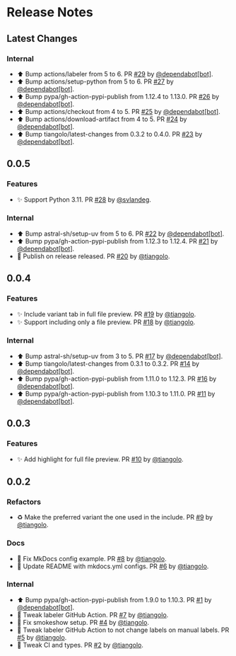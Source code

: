 # Release Notes

## Latest Changes

### Internal

* ⬆ Bump actions/labeler from 5 to 6. PR [#29](https://github.com/tiangolo/markdown-include-variants/pull/29) by [@dependabot[bot]](https://github.com/apps/dependabot).
* ⬆ Bump actions/setup-python from 5 to 6. PR [#27](https://github.com/tiangolo/markdown-include-variants/pull/27) by [@dependabot[bot]](https://github.com/apps/dependabot).
* ⬆ Bump pypa/gh-action-pypi-publish from 1.12.4 to 1.13.0. PR [#26](https://github.com/tiangolo/markdown-include-variants/pull/26) by [@dependabot[bot]](https://github.com/apps/dependabot).
* ⬆ Bump actions/checkout from 4 to 5. PR [#25](https://github.com/tiangolo/markdown-include-variants/pull/25) by [@dependabot[bot]](https://github.com/apps/dependabot).
* ⬆ Bump actions/download-artifact from 4 to 5. PR [#24](https://github.com/tiangolo/markdown-include-variants/pull/24) by [@dependabot[bot]](https://github.com/apps/dependabot).
* ⬆ Bump tiangolo/latest-changes from 0.3.2 to 0.4.0. PR [#23](https://github.com/tiangolo/markdown-include-variants/pull/23) by [@dependabot[bot]](https://github.com/apps/dependabot).

## 0.0.5

### Features

* ✨ Support Python 3.11. PR [#28](https://github.com/tiangolo/markdown-include-variants/pull/28) by [@svlandeg](https://github.com/svlandeg).

### Internal

* ⬆ Bump astral-sh/setup-uv from 5 to 6. PR [#22](https://github.com/tiangolo/markdown-include-variants/pull/22) by [@dependabot[bot]](https://github.com/apps/dependabot).
* ⬆ Bump pypa/gh-action-pypi-publish from 1.12.3 to 1.12.4. PR [#21](https://github.com/tiangolo/markdown-include-variants/pull/21) by [@dependabot[bot]](https://github.com/apps/dependabot).
* 👷 Publish on release released. PR [#20](https://github.com/tiangolo/markdown-include-variants/pull/20) by [@tiangolo](https://github.com/tiangolo).

## 0.0.4

### Features

* ✨ Include variant tab in full file preview. PR [#19](https://github.com/tiangolo/markdown-include-variants/pull/19) by [@tiangolo](https://github.com/tiangolo).
* ✨ Support including only a file preview. PR [#18](https://github.com/tiangolo/markdown-include-variants/pull/18) by [@tiangolo](https://github.com/tiangolo).

### Internal

* ⬆ Bump astral-sh/setup-uv from 3 to 5. PR [#17](https://github.com/tiangolo/markdown-include-variants/pull/17) by [@dependabot[bot]](https://github.com/apps/dependabot).
* ⬆ Bump tiangolo/latest-changes from 0.3.1 to 0.3.2. PR [#14](https://github.com/tiangolo/markdown-include-variants/pull/14) by [@dependabot[bot]](https://github.com/apps/dependabot).
* ⬆ Bump pypa/gh-action-pypi-publish from 1.11.0 to 1.12.3. PR [#16](https://github.com/tiangolo/markdown-include-variants/pull/16) by [@dependabot[bot]](https://github.com/apps/dependabot).
* ⬆ Bump pypa/gh-action-pypi-publish from 1.10.3 to 1.11.0. PR [#11](https://github.com/tiangolo/markdown-include-variants/pull/11) by [@dependabot[bot]](https://github.com/apps/dependabot).

## 0.0.3

### Features

* ✨ Add highlight for full file preview. PR [#10](https://github.com/tiangolo/markdown-include-variants/pull/10) by [@tiangolo](https://github.com/tiangolo).

## 0.0.2

### Refactors

* ♻️ Make the preferred variant the one used in the include. PR [#9](https://github.com/tiangolo/markdown-include-variants/pull/9) by [@tiangolo](https://github.com/tiangolo).

### Docs

* 📝 Fix MkDocs config example. PR [#8](https://github.com/tiangolo/markdown-include-variants/pull/8) by [@tiangolo](https://github.com/tiangolo).
* 📝 Update README with mkdocs.yml configs. PR [#6](https://github.com/tiangolo/markdown-include-variants/pull/6) by [@tiangolo](https://github.com/tiangolo).

### Internal

* ⬆ Bump pypa/gh-action-pypi-publish from 1.9.0 to 1.10.3. PR [#1](https://github.com/tiangolo/markdown-include-variants/pull/1) by [@dependabot[bot]](https://github.com/apps/dependabot).
* 👷 Tweak labeler GitHub Action. PR [#7](https://github.com/tiangolo/markdown-include-variants/pull/7) by [@tiangolo](https://github.com/tiangolo).
* 👷 Fix smokeshow setup. PR [#4](https://github.com/tiangolo/markdown-include-variants/pull/4) by [@tiangolo](https://github.com/tiangolo).
* 👷 Tweak labeler GitHub Action to not change labels on manual labels. PR [#5](https://github.com/tiangolo/markdown-include-variants/pull/5) by [@tiangolo](https://github.com/tiangolo).
* 👷 Tweak CI and types. PR [#2](https://github.com/tiangolo/markdown-include-variants/pull/2) by [@tiangolo](https://github.com/tiangolo).
